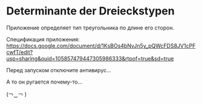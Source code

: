 # Determinante der Dreieckstypen
Приложение определяет тип треугольника по длине его сторон.

Спецификация приложения: https://docs.google.com/document/d/1KsBOs4bNvJn5y_pQWcFDS8JV1cPFcwfT/edit?usp=sharing&ouid=105857479447305986333&rtpof=true&sd=true

Перед запуском отключите антивирус...

А то он ругается почему-то...

(￢‿￢ )
